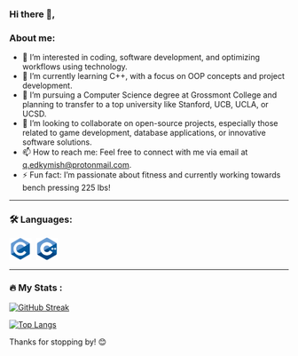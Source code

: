 ### Hi there 👋,

### About me:

- 👀 I’m interested in coding, software development, and optimizing workflows using technology.
- 🌱 I’m currently learning C++, with a focus on OOP concepts and project development.
- 💼 I’m pursuing a Computer Science degree at Grossmont College and planning to transfer to a top university like Stanford, UCB, UCLA, or UCSD.
- 💞️ I’m looking to collaborate on open-source projects, especially those related to game development, database applications, or innovative software solutions.
- 📫 How to reach me: Feel free to connect with me via email at q.edkymish@protonmail.com.
- ⚡ Fun fact: I’m passionate about fitness and currently working towards bench pressing 225 lbs!

---

### :hammer_and_wrench: Languages:

<div>
  <img src="https://github.com/devicons/devicon/blob/master/icons/c/c-original.svg" title="C" alt="C" width="40" height="40"/>&nbsp;
  <img src="https://github.com/devicons/devicon/blob/master/icons/cplusplus/cplusplus-original.svg" title="C++" alt="cPlusPlus" width="40" height="40"/>&nbsp;
</div>

---

### :fire: My Stats :

[![GitHub Streak](https://github-readme-streak-stats.herokuapp.com?user=qedkymish&theme=dark)](https://git.io/streak-stats)

[![Top Langs](https://github-readme-stats.vercel.app/api/top-langs/?username=qedkymish&layout=compact&theme=vision-friendly-dark)](https://github.com/anuraghazra/github-readme-stats)

Thanks for stopping by! 😊
